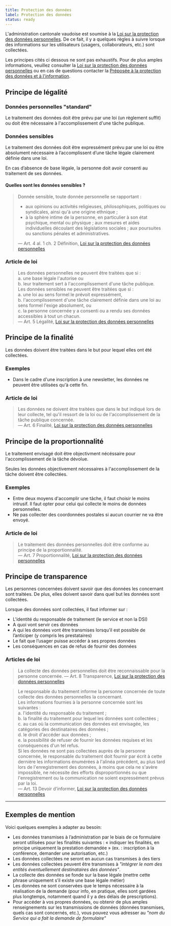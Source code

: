 ```yaml
---
title: Protection des données
label: Protection des données
status: ready
---
```

L'administration cantonale vaudoise est soumise à la [Loi sur la protection des
données
personnelles](https://prestations.vd.ch/pub/blv-publication/actes/consolide/172.65?key=1548146253812&id=cf9df545-13f7-4106-a95b-9b3ab8fa8b01).
De ce fait, il y a quelques règles à suivre lorsque des informations sur les
utilisateurs (usagers, collaborateurs, etc.) sont collectées.

Les principes cités ci dessous ne sont pas exhaustifs. Pour de plus amples
informations, veuillez consulter la [Loi sur la protection des données
personnelles](https://prestations.vd.ch/pub/blv-publication/actes/consolide/172.65?key=1548146253812&id=cf9df545-13f7-4106-a95b-9b3ab8fa8b01)
ou en cas de questions contacter la [Préposée à la protection des données et à
l'information](https://www.vd.ch/toutes-les-autorites/preposee-a-la-protection-des-donnees-et-a-linformation/).

## Principe de légalité

### Données personnelles "standard"

Le traitement des données doit être prévu par une loi (un règlement suffit) ou
doit être nécessaire à l'accomplissement d'une tâche publique.

### Données sensibles

Le traitement des données doit être expressément prévu par une loi ou être
absolument nécessaire à l’accomplissent d’une tâche légale clairement définie
dans une loi.

En cas d’absence de base légale, la personne doit avoir consenti au traitement
de ses données.

#### Quelles sont les données sensibles ?

> Donnée sensible, toute donnée personnelle se rapportant :
> - aux opinions ou activités religieuses, philosophiques, politiques ou syndicales, ainsi qu'à une origine ethnique ;
> - à la sphère intime de la personne, en particulier à son état psychique, mental ou physique ;
> aux mesures et aides individuelles découlant des législations sociales ;
> aux poursuites ou sanctions pénales et administratives.  
>
> &mdash; Art. 4 al. 1 ch. 2 Définition, [Loi sur la protection des données personnelles](https://prestations.vd.ch/pub/blv-publication/actes/consolide/172.65?key=1548146253812&id=cf9df545-13f7-4106-a95b-9b3ab8fa8b01)

### Article de loi

> Les données personnelles ne peuvent être traitées que si :  
> a. une base légale l'autorise ou  
> b. leur traitement sert à l'accomplissement d'une tâche publique.  
> Les données sensibles ne peuvent être traitées que si :  
> a. une loi au sens formel le prévoit expressément,  
> b. l'accomplissement d'une tâche clairement définie dans une loi au sens formel l'exige absolument, ou  
> c. la personne concernée y a consenti ou a rendu ses données accessibles à tout un chacun.  
> &mdash; Art. 5 Légalité, [Loi sur la protection des données personnelles](https://prestations.vd.ch/pub/blv-publication/actes/consolide/172.65?key=1548146253812&id=cf9df545-13f7-4106-a95b-9b3ab8fa8b01)

## Principe de la finalité

Les données doivent être traitées dans le but pour lequel elles ont été
collectées.

### Exemples

-  Dans le cadre d'une inscription à une newsletter, les données ne peuvent être
   utilisées qu'à cette fin.

### Article de loi

> Les données ne doivent être traitées que dans le but indiqué lors de leur
> collecte, tel qu'il ressort de la loi ou de l'accomplissement de la tâche
> publique concernée.  
> &mdash; Art. 6 Finalité, [Loi sur la protection des données personnelles](https://prestations.vd.ch/pub/blv-publication/actes/consolide/172.65?key=1548146253812&id=cf9df545-13f7-4106-a95b-9b3ab8fa8b01)

## Principe de la proportionnalité

Le traitement envisagé doit être objectivment nécéssaire pour l'accomplissement
de la tâche dévolue.  

Seules les données objectivement nécessaires à l'accomplissement de la tâche
doivent être collectées.

### Exemples

- Entre deux moyens d'accomplir une tâche, il faut choisir le moins intrusif.
  Il faut opter pour celui qui collecte le moins de données personnelles.
- Ne pas collecter des coordonnées postales si aucun courrier ne va être
  envoyé.

### Article de loi

> Le traitement des données personnelles doit être conforme au principe de la
> proportionnalité.  
> &mdash; Art. 7 Proportionnalité, [Loi sur la protection des données personnelles](https://prestations.vd.ch/pub/blv-publication/actes/consolide/172.65?key=1548146253812&id=cf9df545-13f7-4106-a95b-9b3ab8fa8b01)

## Principe de transparence

Les personnes concernées doivent savoir que des données les concernant sont
traitées. De plus, elles doivent savoir dans quel but les données sont
collectées.

Lorsque des données sont collectées, il faut informer sur :

- L'identité du responsable de traitement (le service et non la DSI)
- A quoi vont servir ces données
- A qui les données vont être transmises lorsqu’il est possible de l’anticiper (y compris les prestataires)
- Le fait que l’usager puisse accéder à ses propres données 
- Les conséquences en cas de refus de fournir des données

### Articles de loi

> La collecte des données personnelles doit être reconnaissable pour la personne concernée.
> &mdash; Art. 8 Transparence, [Loi sur la protection des données personnelles](https://prestations.vd.ch/pub/blv-publication/actes/consolide/172.65?key=1548146253812&id=cf9df545-13f7-4106-a95b-9b3ab8fa8b01)

> Le responsable du traitement informe la personne concernée de toute collecte des données personnelles la concernant.  
> Les informations fournies à la personne concernée sont les suivantes :  
> a. l'identité du responsable du traitement ;  
> b. la finalité du traitement pour lequel les données sont collectées ;  
> c. au cas où la communication des données est envisagée, les catégories des destinataires des données ;  
> d. le droit d'accéder aux données ;  
> e. la possibilité de refuser de fournir les données requises et les conséquences d'un tel refus.  
> Si les données ne sont pas collectées auprès de la personne concernée, le responsable du traitement doit fournir par écrit à cette dernière les informations énumérées à l'alinéa précédent, au plus tard lors de l'enregistrement des données, à moins que cela ne s'avère impossible, ne nécessite des efforts disproportionnés ou que l'enregistrement ou la communication ne soient expressément prévus par la loi.  
> &mdash; Art. 13 Devoir d’informer, [Loi sur la protection des données personnelles](https://prestations.vd.ch/pub/blv-publication/actes/consolide/172.65?key=1548146253812&id=cf9df545-13f7-4106-a95b-9b3ab8fa8b01)

---

## Exemples de mention

Voici quelques exemples à adapter au besoin:

- Les données transmises à l’administration par le biais de ce formulaire seront
  utilisées pour les finalités suivantes : « indiquer les finalités, en principe
  uniquement la prestation demandée » (ex. : inscription à la conférence,
  demander une autorisation, etc.)
- Les données collectées ne seront en aucun cas transmises à des tiers
- Les données collectées peuvent être transmises à _"intégrer le nom des entités
  éventuellement destinataires des données"_.
- La collecte des données se fonde sur la base légale (mettre cette phrase
  uniquement s’il existe une base légale métier)
- Les données ne sont conservées que le temps nécessaire à la réalisation de la
  demande (pour info, en pratique, elles sont gardées plus longtemps, notamment
  quand il y a des délais de prescriptions).
- Pour accéder à vos propres données, ou obtenir de plus amples renseignements
  sur les transmissions de données (données transmises, quels cas sont
  concernés, etc.), vous pouvez vous adresser au _"nom du Service qui a fait la
  demande de formulaire"_
